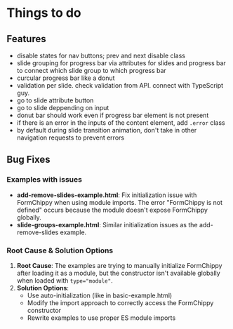 # Things to do

## Features

-   disable states for nav buttons; prev and next disable class
-   slide grouping for progress bar via attributes for slides and progress bar to connect which slide group to which progress bar
-   curcular progress bar like a donut
-   validation per slide. check validation from API. connect with TypeScript guy.
-   go to slide attribute button
-   go to slide deppending on input
-   donut bar should work even if progress bar element is not present
-   if there is an error in the inputs of the content element, add `.error` class
-   by default during slide transition animation, don't take in other navigation requests to prevent errors

## Bug Fixes

### Examples with issues

-   **add-remove-slides-example.html**: Fix initialization issue with FormChippy when using module imports. The error "FormChippy is not defined" occurs because the module doesn't expose FormChippy globally.
-   **slide-groups-example.html**: Similar initialization issues as the add-remove-slides example.

### Root Cause & Solution Options

1. **Root Cause**: The examples are trying to manually initialize FormChippy after loading it as a module, but the constructor isn't available globally when loaded with `type="module"`.
2. **Solution Options**:
    - Use auto-initialization (like in basic-example.html)
    - Modify the import approach to correctly access the FormChippy constructor
    - Rewrite examples to use proper ES module imports
